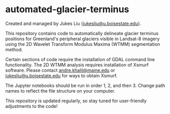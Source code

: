 # automated-glacier-terminus

Created and managed by Jukes Liu (jukesliu@u.boisestate.edu).

This repository contains code to automatically delineate glacier terminus positions for Greenland's peripheral glaciers visible in Landsat-8 imagery using the 2D Wavelet Transform Modulus Maxima (WTMM) segmentation method. 

Certain sections of code require the installation of GDAL command line functionality. The 2D WTMM analysis requires installation of Xsmurf software. Please contact andre.khalil@maine.edu or jukesliu@u.boisestate.edu for ways to obtain Xsmurf.

The Jupyter notebooks should be run in order 1, 2, and then 3. Change path names to reflect the file structure on your computer. 

This repository is updated regularly, so stay tuned for user-friendly adjustments to the code!
